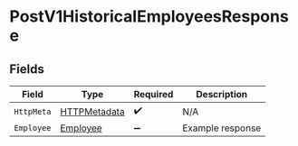 # PostV1HistoricalEmployeesResponse


## Fields

| Field                                                   | Type                                                    | Required                                                | Description                                             |
| ------------------------------------------------------- | ------------------------------------------------------- | ------------------------------------------------------- | ------------------------------------------------------- |
| `HttpMeta`                                              | [HTTPMetadata](../../Models/Components/HTTPMetadata.md) | :heavy_check_mark:                                      | N/A                                                     |
| `Employee`                                              | [Employee](../../Models/Components/Employee.md)         | :heavy_minus_sign:                                      | Example response                                        |